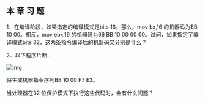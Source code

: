    

## 本 章 习 题

1．在编译阶段，如果指定的编译模式是bits 16，那么，mov bx,16 的机器码为BB 10 00。相反，mov ebx,16 的机器码为66 BB 10 00 00 00。试问，如果指定了编译模式bits 32，这两条指令编译后的机器码又分别是什么？

2．以下程序片断：

![img](../0-Assets/Epubook/x86汇编语言从实模式到保护模式_李忠_等_Z_Library/images/00415.jpeg)

将生成机器指令序列BB 10 00 F7 E3。

当处理器在32 位保护模式下执行这些代码时，会有什么问题？
